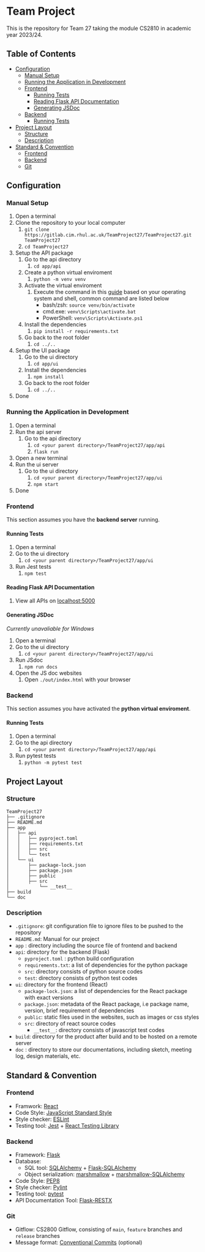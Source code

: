 <!-- table of contents generated by Markdown-All-In-One(https://marketplace.visualstudio.com/items?itemName=yzhang.markdown-all-in-one) -->

# Team Project
This is the repository for Team 27 taking the module CS2810 in academic year 2023/24.
<!-- omit in toc -->
## Table of Contents
- [Configuration](#configuration)
  - [Manual Setup](#manual-setup)
  - [Running the Application in Development](#running-the-application-in-development)
  - [Frontend](#frontend)
    - [Running Tests](#running-tests)
    - [Reading Flask API Documentation](#reading-flask-api-documentation)
    - [Generating JSDoc](#generating-jsdoc)
  - [Backend](#backend)
    - [Running Tests](#running-tests-1)
- [Project Layout](#project-layout)
  - [Structure](#structure)
  - [Description](#description)
- [Standard \& Convention](#standard-convention)
  - [Frontend](#frontend-1)
  - [Backend](#backend-1)
  - [Git](#git)
## Configuration
### Manual Setup
1. Open a terminal
2. Clone the repository to your local computer
   1. `git clone https://gitlab.cim.rhul.ac.uk/TeamProject27/TeamProject27.git TeamProject27`
   2. `cd TeamProject27`
3. Setup the API package
   1. Go to the api directory
      1. `cd app/api`
   2. Create a python virtual enviroment
      1. `python -m venv venv`
   3. Activate the virtual enviroment
      1. Execute the command in this [guide](https://docs.python.org/3/library/venv.html#how-venvs-work) based on your operating system and shell, common command are listed below
         - bash/zsh: `source venv/bin/activate`
         - cmd.exe: `venv\Scripts\activate.bat`
         - PowerShell: `venv\Scripts\Activate.ps1`
   4. Install the dependencies
      1. `pip install -r requirements.txt`
   5. Go back to the root folder
      1. `cd ../..`
4. Setup the UI package
   1. Go to the ui directory
      1. `cd app/ui`
   2. Install the dependencies
      1. `npm install`
   3. Go back to the root folder
      1. `cd ../..`
5. Done
### Running the Application in Development
1. Open a terminal
2. Run the api server
   1. Go to the api directory
      1. `cd <your parent directory>/TeamProject27/app/api`
      2. `flask run`
3. Open a new terminal
4. Run the ui server
   1. Go to the ui directory
      1. `cd <your parent directory>/TeamProject27/app/ui`
      2. `npm start`
5. Done
### Frontend
This section assumes you have the **backend server** running.
#### Running Tests
1. Open a terminal
2. Go to the ui directory
   1. `cd <your parent directory>/TeamProject27/app/ui`
3. Run Jest tests
   1. `npm test`
#### Reading Flask API Documentation
1. View all APIs on [localhost:5000](http://localhost:5000)
#### Generating JSDoc
*Currently unavaliable for Windows*
1. Open a terminal
2. Go to the ui directory
   1. `cd <your parent directory>/TeamProject27/app/ui`
3. Run JSdoc
   1. `npm run docs`
4. Open the JS doc websites
   1. Open `./out/index.html` with your browser
### Backend
This section assumes you have activated the **python virtual enviroment**.
#### Running Tests
1. Open a terminal
2. Go to the api directory
   1. `cd <your parent directory>/TeamProject27/app/api`
3. Run pytest tests
   1. `python -m pytest test`
## Project Layout
### Structure
```
TeamProject27
├── .gitignore
├── README.md
├── app
│   ├── api
│   │   ├── pyproject.toml
│   │   ├── requirements.txt
│   │   ├── src
│   │   └── test
│   └── ui
│       ├── package-lock.json
│       ├── package.json
│       ├── public
│       ├── src
│           └── __test__
├── build
└── doc
```
### Description
- `.gitignore`: git configuration file to ignore files to be pushed to the repository
- `README.md`: Manual for our project
- `app` : directory including the source file of frontend and backend
- `api`: directory for the backend (Flask)
  -  `pyproject.toml` : python build configuration
  -  `requirements.txt`: a list of dependencies for the python package
  - `src`: directory consists of python source codes
  - `test`: directory consists of python test codes
- `ui`: directory for the frontend (React)
  - `package-lock.json`: a list of dependencies for the React package with exact versions
  - `package.json`: metadata of the React package, i.e package name, version, brief requirement of dependencies
  - `public`: static files used in the websites, such as images or css styles
  - `src`: directory of react source codes
    - `__test__`: directory consists of javascript test codes
- `build`: directory for the product after build and to be hosted on a remote server
- `doc` : directory to store our documentations, including sketch, meeting log, design materials, etc.
## Standard & Convention
### Frontend
- Framwork: [React](https://react.dev)
- Code Style: [JavaScript Standard Style](https://standardjs.com/rules.html)
- Style checker: [ESLint](https://eslint.org/)
- Testing tool: [Jest](https://facebook.github.io/jest/) + [React Testing Library](https://testing-library.com/react)
### Backend
- Framework: [Flask](https://flask.palletsprojects.com)
- Database:
  - SQL tool: [SQLAlchemy](https://www.sqlalchemy.org) + [Flask-SQLAlchemy](https://flask-sqlalchemy.palletsprojects.com)
  - Object serialization: [marshmallow](https://marshmallow.readthedocs.io) + [marshmallow-SQLAlchemy](https://marshmallow-sqlalchemy.readthedocs.io)
- Code Style: [PEP8](https://peps.python.org/pep-0008/)
- Style checker: [Pylint](https://pylint.readthedocs.io/)
- Testing tool: [pytest](https://docs.pytest.org/)
- API Documentation Tool: [Flask-RESTX](https://flask-restx.readthedocs.io/)
### Git
- Gitflow: CS2800 Gitflow, consisting of `main`, `feature` branches and `release` branches
- Message format: [Conventional Commits](https://www.conventionalcommits.org) (optional)